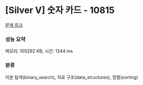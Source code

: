 # [Silver V] 숫자 카드 - 10815 

[문제 링크](https://www.acmicpc.net/problem/10815) 

### 성능 요약

메모리: 105292 KB, 시간: 1344 ms

### 분류

이분 탐색(binary_search), 자료 구조(data_structures), 정렬(sorting)

